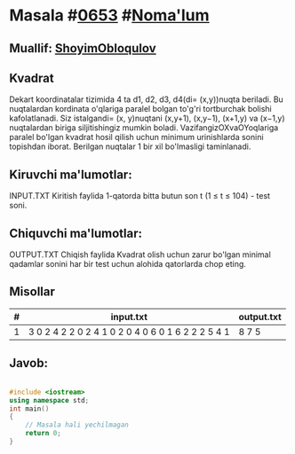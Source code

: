 
<h1>Masala #<a href="https://robocontest.uz/tasks/0653">0653</a> #<a href="https://robocontest.uz/tasks?category=1">Noma'lum</a></h1>
<h2> Muallif: <a href="https://robocontest.uz/profile/obloqulovshoyim">ShoyimObloqulov</a></h2>
<h2>Kvadrat</h2>
<p>Dekart koordinatalar tizimida 4 ta d1, d2, d3, d4(di= (x,y))nuqta beriladi.
Bu nuqtalardan kordinata o'qlariga paralel bolgan to'g'ri tortburchak bolishi kafolatlanadi. Siz istalgandi= (x, y)nuqtani (x,y+1), (x,y−1), (x+1,y) va (x−1,y) nuqtalardan biriga siljitishingiz mumkin boladi. VazifangizOXvaOYoqlariga paralel bo'lgan kvadrat hosil qilish uchun minimum urinishlarda sonini topishdan iborat.
Berilgan nuqtalar 1 bir xil bo'lmasligi taminlanadi.</p>
<h2>Kiruvchi ma'lumotlar:</h2>
<p>INPUT.TXT Kiritish faylida 1-qatorda bitta butun son t (1 ≤ t ≤ 104) - test soni.</p>
<h2>Chiquvchi ma'lumotlar:</h2>
<p>OUTPUT.TXT Chiqish faylida Kvadrat olish uchun zarur bo'lgan minimal qadamlar sonini har bir test uchun alohida qatorlarda chop eting.</p>
<h2>Misollar</h2>
<table>
    <thead>
        <tr>
            <th>#</th>
            <th>input.txt</th>
            <th>output.txt</th>
        </tr>
    </thead>
    <tbody>
            <tr>
                <td>1</td>
                <td>3
0 2
4 2
2 0
2 4
1 0
2 0
4 0
6 0
1 6
2 2
2 5
4 1</td>
                <td>8
7
5</td>
            </tr>
    </tbody>
    </table>
    
<h2>Javob:</h2>

######
```cpp
#include <iostream>
using namespace std;
int main()
{
    // Masala hali yechilmagan
    return 0;
}
```
